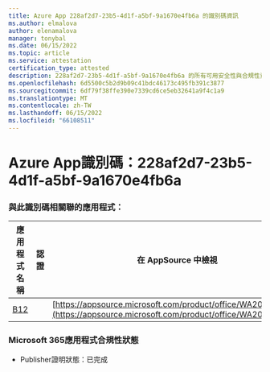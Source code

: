 ```yaml
---
title: Azure App 228af2d7-23b5-4d1f-a5bf-9a1670e4fb6a 的識別碼資訊
ms.author: elmalova
author: elenamalova
manager: tonybal
ms.date: 06/15/2022
ms.topic: article
ms.service: attestation
certification_type: attested
description: 228af2d7-23b5-4d1f-a5bf-9a1670e4fb6a 的所有可用安全性與合規性資訊。
ms.openlocfilehash: 6d5500c5b2d9b09c41bdc46173c495fb391c3877
ms.sourcegitcommit: 6df79f38ffe390e7339cd6ce5eb32641a9f4c1a9
ms.translationtype: MT
ms.contentlocale: zh-TW
ms.lasthandoff: 06/15/2022
ms.locfileid: "66108511"
---
```

# <a name="azure-app-id-228af2d7-23b5-4d1f-a5bf-9a1670e4fb6a"></a>Azure App識別碼：228af2d7-23b5-4d1f-a5bf-9a1670e4fb6a


### <a name="apps-associated-with-this-id"></a>與此識別碼相關聯的應用程式：
| **應用程式名稱** | **認證** | **在 AppSource 中檢視** |
|--------------|---------------|-----------------------|
| [B12](../forward/WA200004073.md) |  | [https://appsource.microsoft.com/product/office/WA200004073](https://appsource.microsoft.com/product/office/WA200004073) |

### <a name="microsoft-365-app-compliance-status"></a>Microsoft 365應用程式合規性狀態
- Publisher證明狀態：已完成
